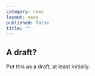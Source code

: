 ```yaml
---
category: news
layout: news
published: false
title: ""
---
```


## A draft?

Put this as a draft, at least initially.
